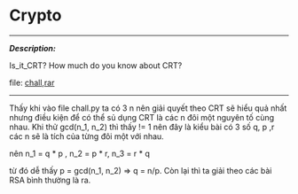 # Crypto

---

**_Description:_**

Is_it_CRT? 
How much do you know about CRT?

file: [chall,rar](https://kcsc.tf/files/89cf2006b93474fb6de3321848614860/Is_it_CRT.rar?token=eyJ1c2VyX2lkIjoxOCwidGVhbV9pZCI6bnVsbCwiZmlsZV9pZCI6NDJ9.ZYJ6_Q.YOy5Hl8cZgTassbLg2GC_zefztY)

---

Thấy khi vào file chall.py ta có 3 n nên giải quyết theo CRT sẽ hiểu quả nhất nhưng điều kiện để có thể sủ dụng CRT là các n đôi một nguyên tố cùng nhau.
Khi thử gcd(n_1, n_2) thì thấy != 1 nên đây là kiểu bài có 3 số q, p ,r các n sẽ là tích của từng đôi một với nhau.

nên n_1 = q * p , n_2 = p * r, n_3 = r * q

từ đó dễ thấy p = gcd(n_1, n_2) => q = n/p. Còn lại thì ta giải theo các bài RSA bình thường là ra.
